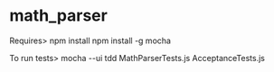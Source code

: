 math_parser
===========

Requires>
npm install
npm install -g mocha

To run tests>
mocha --ui tdd MathParserTests.js AcceptanceTests.js 
